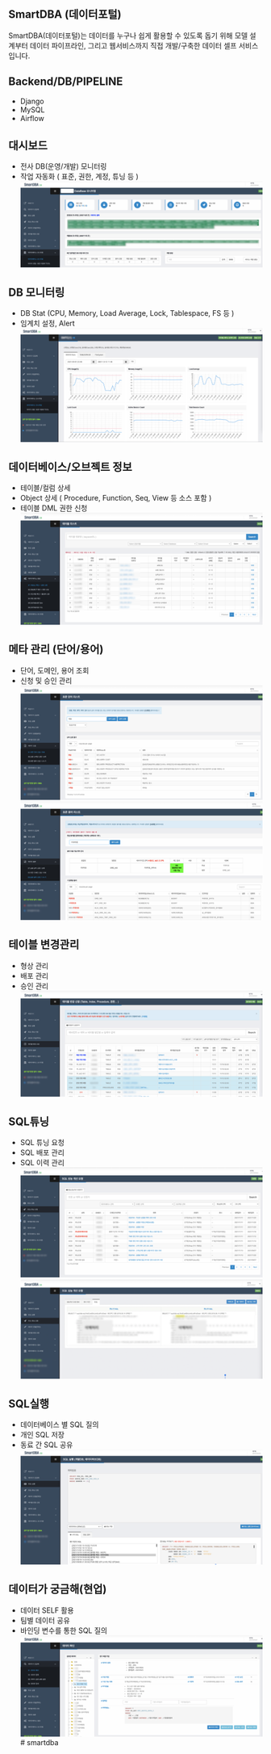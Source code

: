 ## SmartDBA (데이터포털) 
SmartDBA(데이터포털)는 데이터를  누구나 쉽게 활용할 수 있도록 돕기 위해 모델 설계부터 데이터 파이프라인, 그리고 웹서비스까지 직접 개발/구축한 데이터 셀프 서비스입니다.

## Backend/DB/PIPELINE
- Django
- MySQL
- Airflow

## 대시보드
- 전사 DB(운영/개발) 모니터링
- 작업 자동화 ( 표준, 권한, 계정, 튜닝 등 )
![](img/2024-02-23-19-37-49.png)

## DB 모니터링
- DB Stat  (CPU, Memory, Load Average, Lock, Tablespace, FS 등 )
- 임계치 설정, Alert
![](img/2024-02-24-15-35-26.png)

## 데이터베이스/오브젝트 정보
- 테이블/컬럼 상세
- Object 상세 ( Procedure, Function, Seq, View 등 소스 포함 )
- 테이블 DML 권한 신청
![](img/2024-02-23-19-39-14.png)

## 메타 관리 (단어/용어)
- 단어, 도메인, 용어 조회
- 신청 및 승인 관리
![](img/2024-02-23-19-39-38.png)
![](img/2024-02-23-19-40-00.png)

## 테이블 변경관리
- 형상 관리
- 배포 관리
- 승인 관리
![](img/2024-02-23-19-40-40.png)

## SQL튜닝
- SQL 튜닝 요청
- SQL 배포 관리
- SQL 이력 관리
![](img/2024-02-23-19-41-24.png)
![](img/2024-02-23-19-41-52.png)

## SQL실행
- 데이터베이스 별 SQL 질의
- 개인 SQL 저장
- 동료 간 SQL 공유
![](img/2024-02-23-19-42-21.png)

## 데이터가 궁금해(현업)
- 데이터 SELF 활용
- 팀별 데이터 공유
- 바인딩 변수를 통한 SQL 질의
![](img/2024-02-23-19-42-59.png)# smartdba
